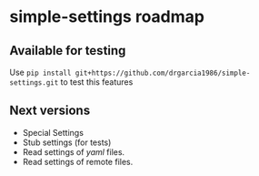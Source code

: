 simple-settings roadmap
=======================

Available for testing
---------------------
Use `pip install git+https://github.com/drgarcia1986/simple-settings.git` to test this features

Next versions
-------------

* Special Settings
* Stub settings (for tests)
* Read settings of _yaml_ files.
* Read settings of remote files.

